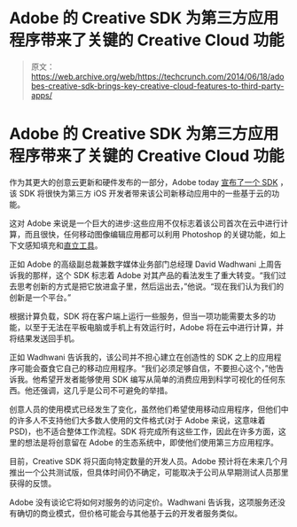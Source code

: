 # Adobe 的 Creative SDK 为第三方应用程序带来了关键的 Creative Cloud 功能 

> 原文：<https://web.archive.org/web/https://techcrunch.com/2014/06/18/adobes-creative-sdk-brings-key-creative-cloud-features-to-third-party-apps/>

# Adobe 的 Creative SDK 为第三方应用程序带来了关键的 Creative Cloud 功能

作为其更大的创意云更新和硬件发布的一部分，Adobe today [宣布了一个 SDK](https://web.archive.org/web/20221007035429/http://creativesdk.adobe.com/) ，该 SDK 将很快为第三方 iOS 开发者带来该公司新移动应用中的一些基于云的功能。

这对 Adobe 来说是一个巨大的进步:这些应用不仅标志着该公司首次在云中进行计算，而且很快，任何移动图像编辑应用都可以利用 Photoshop 的关键功能，如上下文感知填充和[直立工具](https://web.archive.org/web/20221007035429/http://thelightroomlab.com/2013/06/fixing-tilted-slanted-and-skewed-photos-with-upright-in-adobe-photoshop-lightroom-5/)。

正如 Adobe 的高级副总裁兼数字媒体业务部门总经理 David Wadhwani 上周告诉我的那样，这个 SDK 标志着 Adobe 对其产品的看法发生了重大转变。“我们过去思考创新的方式是把它放进盒子里，然后运出去，”他说。“现在我们认为我们的创新是一个平台。”

根据计算负载，SDK 将在客户端上运行一些服务，但当一项功能需要太多的功能，以至于无法在平板电脑或手机上有效运行时，Adobe 将在云中进行计算，并将结果发送回手机。

正如 Wadhwani 告诉我的，该公司并不担心建立在创造性的 SDK 之上的应用程序可能会蚕食它自己的移动应用程序。“我们必须足够自信，不要担心这个，”他告诉我。他希望开发者能够使用 SDK 编写从简单的消费应用到科学可视化的任何东西。他还强调，这几乎是公司不可避免的举措。

创意人员的使用模式已经发生了变化，虽然他们希望使用移动应用程序，但他们中的许多人不支持他们大多数人使用的文件格式(对于 Adobe 来说，这意味着 PSD)，也不适合整体工作流程。SDK 将完成所有这些工作，因此在许多方面，这里的想法是将创意留在 Adobe 的生态系统中，即使他们使用第三方应用程序。

目前，Creative SDK 将只面向特定数量的开发人员。Adobe 预计将在未来几个月推出一个公共测试版，但具体时间仍不确定，可能取决于公司从早期测试人员那里获得的反馈。

Adobe 没有谈论它将如何对服务的访问定价。Wadhwani 告诉我，这项服务还没有确切的商业模式，但价格可能会与其他基于云的开发者服务类似。